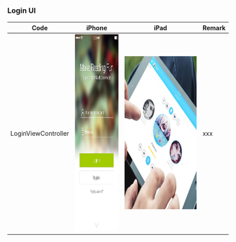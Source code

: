 ### Login UI

|  Code       | iPhone   |  iPad  |  Remark |
| ------      | ------   | ------ |  ------ |
| LoginViewController |  <img src="../Assert/Login_iPhone.jpg" width="207" height="448">  |  <img src="../Assert/Login_iPad.jpg" width="448" height="348">  | xxx |
